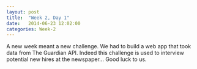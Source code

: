 ```yaml
---
layout: post
title:  "Week 2, Day 1"
date:   2014-06-23 12:02:00
categories: Week-2
---
```


A new week meant a new challenge. We had to build a web app that took data from The Guardian API. Indeed this challenge is used to interview potential new hires at the newspaper... Good luck to us.